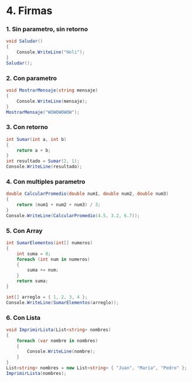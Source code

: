 # 4. Firmas
### 1. Sin parametro, sin retorno
```csharp
void Saludar()
{
    Console.WriteLine("Holi");
}
Saludar();
```
### 2. Con parametro
```csharp
void MostrarMensaje(string mensaje)
{
    Console.WriteLine(mensaje);
}
MostrarMensaje("WOWOWOWOW");
```
### 3. Con retorno
```csharp
int Sumar(int a, int b)
{
    return a + b;
}
int resultado = Sumar(2, 1);
Console.WriteLine(resultado); 
```
### 4. Con multiples parametro
```csharp
double CalcularPromedio(double num1, double num2, double num3)
{
    return (num1 + num2 + num3) / 3;
}
Console.WriteLine(CalcularPromedio(4.5, 3.2, 6.7));
```
### 5. Con Array
```csharp
int SumarElementos(int[] numeros)
{
    int suma = 0;
    foreach (int num in numeros)
    {
        suma += num;
    }
    return suma;
}

int[] arreglo = { 1, 2, 3, 4 };
Console.WriteLine(SumarElementos(arreglo));
```
### 6. Con Lista
```csharp
void ImprimirLista(List<string> nombres)
{
    foreach (var nombre in nombres)
    {
        Console.WriteLine(nombre);
    }
}
List<string> nombres = new List<string> { "Juan", "María", "Pedro" };
ImprimirLista(nombres);
```
